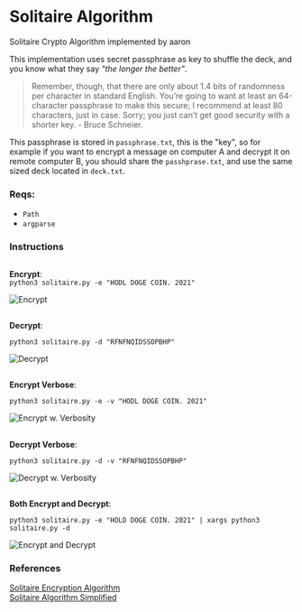 # Solitaire Algorithm
Solitaire Crypto Algorithm implemented by aaron

This implementation uses secret passphrase as key to shuffle the deck, and you know what they say _"the longer the better"_.
> Remember, though, that there are only about 1.4 bits of randomness per character in standard English. You’re going to want at least an 64-character passphrase to make this secure; I recommend at least 80 characters, just in case. Sorry; you just can’t get good security with a shorter key. - Bruce Schneier.   
 
This passphrase is stored in `passphrase.txt`, this is the "key", so for example if you want to encrypt a message on computer A and decrypt it on remote computer B, you should share the `passhprase.txt`, and use the same sized deck located in `deck.txt`.   
### Reqs:
- `Path`
- `argparse`

### Instructions
## 
**Encrypt**:    
`python3 solitaire.py -e "HODL DOGE COIN. 2021"`   
    
![Encrypt](https://i.imgur.com/WzRb3L3.png)   
## 
**Decrypt**:   
     
`python3 solitaire.py -d "RFNFNQIDSSOPBHP"`   
     
![Decrypt](https://i.imgur.com/N3bo55P.png)      
## 
**Encrypt Verbose**:    
      
`python3 solitaire.py -e -v "HODL DOGE COIN. 2021"`    
     
![Encrypt w. Verbosity](https://i.imgur.com/lb36xDX.png)       
## 
**Decrypt Verbose**:      
      
`python3 solitaire.py -d -v "RFNFNQIDSSOPBHP"`    
     
![Decrypt w. Verbosity](https://i.imgur.com/DD0eugG.png)      
## 
**Both Encrypt and Decrypt**:      
     
`python3 solitaire.py -e "HOLD DOGE COIN. 2021" | xargs python3 solitaire.py -d`       
     
![Encrypt and Decrypt](https://i.imgur.com/k43mPtG.png)         
 
 
### References
[Solitaire Encryption Algorithm](https://www.schneier.com/academic/solitaire/)   
[Solitaire Algorithm Simplified](http://nifty.stanford.edu/2006/mccann-sssolitaire/SSSolitaire.pdf)
